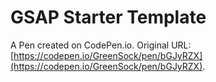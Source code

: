 # GSAP Starter Template

A Pen created on CodePen.io. Original URL: [https://codepen.io/GreenSock/pen/bGJyRZX](https://codepen.io/GreenSock/pen/bGJyRZX).

